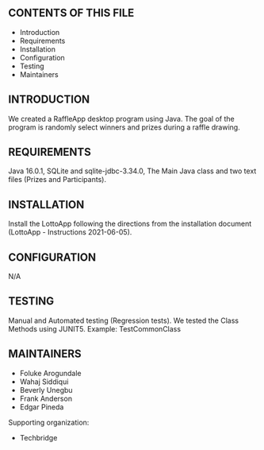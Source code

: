 CONTENTS OF THIS FILE
---------------------

 * Introduction
 * Requirements
 * Installation
 * Configuration
 * Testing
 * Maintainers

INTRODUCTION
------------

We created a RaffleApp desktop program using Java. The goal of the program is randomly select winners and prizes during a raffle drawing. 

REQUIREMENTS
------------

Java 16.0.1, SQLite and sqlite-jdbc-3.34.0, The Main Java class and two text files (Prizes and Participants).

INSTALLATION
------------

Install the LottoApp following the directions from the installation document (LottoApp - Instructions 2021-06-05).

CONFIGURATION
-------------

 N/A
 
TESTING
-------------

 Manual and Automated testing (Regression tests). We tested the Class Methods using JUNIT5. Example: TestCommonClass

MAINTAINERS
-----------

 * Foluke Arogundale
 * Wahaj Siddiqui
 * Beverly Unegbu
 * Frank Anderson
 * Edgar Pineda

Supporting organization:

 * Techbridge
